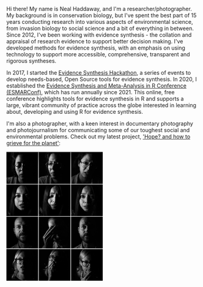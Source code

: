 Hi there! My name is Neal Haddaway, and I'm a researcher/photographer. My background is in conservation biology, but I've spent the best part of 15 years conducting research into various aspects of environmental science, from invasion biology to social science and a bit of everything in between. Since 2012, I've been working with evidence synthesis - the collation and appraisal of research evidence to support better decision making. I've developed methods for evidence synthesis, with an emphasis on using technology to support more accessible, comprehensive, transparent and rigorous syntheses.  

In 2017, I started the [Evidence Synthesis Hackathon](https://www.eshackathon.org/), a series of events to develop needs-based, Open Source tools for evidence synthesis. In 2020, I established the [Evidence Synthesis and Meta-Analysis in R Conference (ESMARConf)](https://esmarconf.github.io/), which has run annually since 2021. This online, free conference highlights tools for evidence synthesis in R and supports a large, vibrant community of practice across the globe interested in learning about, developing and using R for evidence synthesis.  

I'm also a photographer, with a keen interest in documentary photography and photojournalism for communicating some of our toughest social and environmental problems. Check out my latest project, ['Hope? and how to grieve for the planet'](http://www.nealhaddaway.com/hope/):    

<a href="http://www.nealhaddaway.com/hope/" target="_blank"><img src="https://github.com/nealhaddaway/nealhaddaway.github.io/blob/master/hope/assets/img/preview.jpg?raw=true" width="50%"></a>

